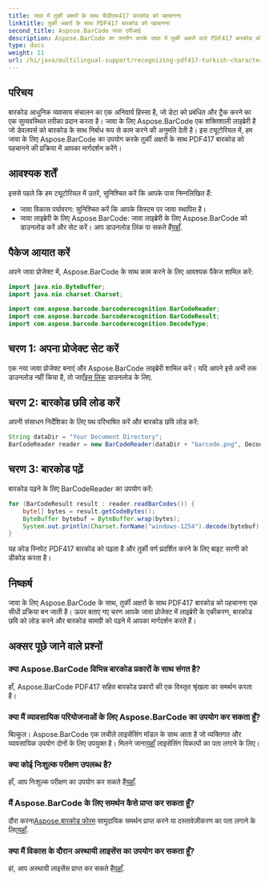 ```yaml
---
title: जावा में तुर्की अक्षरों के साथ पीडीएफ417 बारकोड को पहचानना
linktitle: तुर्की अक्षरों के साथ PDF417 बारकोड को पहचानना
second_title: Aspose.BarCode जावा एपीआई
description: Aspose.BarCode का उपयोग करके जावा में तुर्की अक्षरों वाले PDF417 बारकोड को पहचानने का तरीका जानें। आसान एकीकरण और शक्तिशाली डिकोडिंग क्षमताएं।
type: docs
weight: 11
url: /hi/java/multilingual-support/recognizing-pdf417-turkish-characters/
---
```


## परिचय

बारकोड आधुनिक व्यवसाय संचालन का एक अनिवार्य हिस्सा है, जो डेटा को प्रबंधित और ट्रैक करने का एक सुव्यवस्थित तरीका प्रदान करता है। जावा के लिए Aspose.BarCode एक शक्तिशाली लाइब्रेरी है जो डेवलपर्स को बारकोड के साथ निर्बाध रूप से काम करने की अनुमति देती है। इस ट्यूटोरियल में, हम जावा के लिए Aspose.BarCode का उपयोग करके तुर्की अक्षरों के साथ PDF417 बारकोड को पहचानने की प्रक्रिया में आपका मार्गदर्शन करेंगे।

## आवश्यक शर्तें

इससे पहले कि हम ट्यूटोरियल में उतरें, सुनिश्चित करें कि आपके पास निम्नलिखित हैं:

- जावा विकास पर्यावरण: सुनिश्चित करें कि आपके सिस्टम पर जावा स्थापित है।
-  जावा लाइब्रेरी के लिए Aspose.BarCode: जावा लाइब्रेरी के लिए Aspose.BarCode को डाउनलोड करें और सेट करें। आप डाउनलोड लिंक पा सकते हैं[यहाँ](https://releases.aspose.com/barcode/java/).

## पैकेज आयात करें

अपने जावा प्रोजेक्ट में, Aspose.BarCode के साथ काम करने के लिए आवश्यक पैकेज शामिल करें:

```java
import java.nio.ByteBuffer;
import java.nio.charset.Charset;

import com.aspose.barcode.barcoderecognition.BarCodeReader;
import com.aspose.barcode.barcoderecognition.BarCodeResult;
import com.aspose.barcode.barcoderecognition.DecodeType;
```

## चरण 1: अपना प्रोजेक्ट सेट करें

 एक नया जावा प्रोजेक्ट बनाएं और Aspose.BarCode लाइब्रेरी शामिल करें। यदि आपने इसे अभी तक डाउनलोड नहीं किया है, तो जाएँ[इस लिंक](https://releases.aspose.com/barcode/java/) डाउनलोड के लिए.

## चरण 2: बारकोड छवि लोड करें

अपनी संसाधन निर्देशिका के लिए पथ परिभाषित करें और बारकोड छवि लोड करें:

```java
String dataDir = "Your Document Directory";
BarCodeReader reader = new BarCodeReader(dataDir + "barcode.png", DecodeType.PDF_417);
```

## चरण 3: बारकोड पढ़ें

बारकोड पढ़ने के लिए BarCodeReader का उपयोग करें:

```java
for (BarCodeResult result : reader.readBarCodes()) {
    byte[] bytes = result.getCodeBytes();
    ByteBuffer bytebuf = ByteBuffer.wrap(bytes);
    System.out.println(Charset.forName("windows-1254").decode(bytebuf).toString());
}
```

यह कोड स्निपेट PDF417 बारकोड को पढ़ता है और तुर्की वर्ण प्रदर्शित करने के लिए बाइट सरणी को डीकोड करता है।

## निष्कर्ष

जावा के लिए Aspose.BarCode के साथ, तुर्की अक्षरों के साथ PDF417 बारकोड को पहचानना एक सीधी प्रक्रिया बन जाती है। ऊपर बताए गए चरण आपके जावा प्रोजेक्ट में लाइब्रेरी के एकीकरण, बारकोड छवि को लोड करने और बारकोड सामग्री को पढ़ने में आपका मार्गदर्शन करते हैं।

## अक्सर पूछे जाने वाले प्रश्नों

### क्या Aspose.BarCode विभिन्न बारकोड प्रकारों के साथ संगत है?
हाँ, Aspose.BarCode PDF417 सहित बारकोड प्रकारों की एक विस्तृत श्रृंखला का समर्थन करता है।

### क्या मैं व्यावसायिक परियोजनाओं के लिए Aspose.BarCode का उपयोग कर सकता हूँ?
 बिल्कुल। Aspose.BarCode एक लचीले लाइसेंसिंग मॉडल के साथ आता है जो व्यक्तिगत और व्यावसायिक उपयोग दोनों के लिए उपयुक्त है। मिलने जाना[यहाँ](https://purchase.aspose.com/buy) लाइसेंसिंग विकल्पों का पता लगाने के लिए।

### क्या कोई निःशुल्क परीक्षण उपलब्ध है?
 हाँ, आप निःशुल्क परीक्षण का उपयोग कर सकते हैं[यहाँ](https://releases.aspose.com/).

### मैं Aspose.BarCode के लिए समर्थन कैसे प्राप्त कर सकता हूँ?
 दौरा करना[Aspose.बारकोड फोरम](https://forum.aspose.com/c/barcode/13) सामुदायिक समर्थन प्राप्त करने या दस्तावेज़ीकरण का पता लगाने के लिए[यहाँ](https://reference.aspose.com/barcode/java/).

### क्या मैं विकास के दौरान अस्थायी लाइसेंस का उपयोग कर सकता हूँ?
 हां, आप अस्थायी लाइसेंस प्राप्त कर सकते हैं[यहाँ](https://purchase.aspose.com/temporary-license/).
